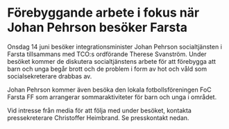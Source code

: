 # Förebyggande arbete i fokus när Johan Pehrson besöker Farsta

Onsdag 14 juni besöker integrationsminister Johan Pehrson socialtjänsten i Farsta tillsammans med TCO:s ordförande Therese Svanström. Under besöket kommer de diskutera socialtjänstens arbete för att förebygga att barn och unga begår brott och de problem i form av hot och våld som socialsekreterare drabbas av.

Johan Pehrson kommer även besöka den lokala fotbollsföreningen FoC Farsta FF som arrangerar sommaraktiviteter för barn och unga i området.

Vid intresse från media för att följa med under besöket, kontakta pressekreterare Christoffer Heimbrand. Se presskontakt nedan.
